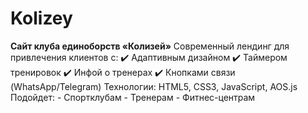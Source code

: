 # Kolizey
**Сайт клуба единоборств «Колизей»**    Современный лендинг для привлечения клиентов с:   ✔️ Адаптивным дизайном   ✔️ Таймером тренировок   ✔️ Инфой о тренерах   ✔️ Кнопками связи (WhatsApp/Telegram)    Технологии: HTML5, CSS3, JavaScript, AOS.js    Подойдет:   - Спортклубам   - Тренерам   - Фитнес-центрам  

